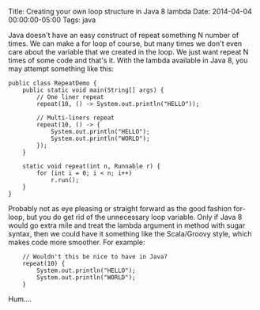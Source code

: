Title: Creating your own loop structure in Java 8 lambda
Date: 2014-04-04 00:00:00-05:00
Tags: java


Java doesn't have an easy construct of repeat something N number of times. We can make a for loop of course, but many times we don't even care about the variable that we created in the loop. We just want repeat N times of some code and that's it. With the lambda available in Java 8, you may attempt something like this:
```
public class RepeatDemo {
    public static void main(String[] args) {
        // One liner repeat
        repeat(10, () -> System.out.println("HELLO"));

        // Multi-liners repeat
        repeat(10, () -> {
            System.out.println("HELLO");
            System.out.println("WORLD");
        });
    }
    
    static void repeat(int n, Runnable r) {
        for (int i = 0; i < n; i++)
            r.run();
    }
}
```
Probably not as eye pleasing or straight forward as the good fashion for-loop, but you do get rid of the unnecessary loop variable. Only if Java 8 would go extra mile and treat the lambda argument in method  with sugar syntax, then we could have it something like the Scala/Groovy style, which makes code more smoother. For example:

        // Wouldn't this be nice to have in Java?
        repeat(10) {
            System.out.println("HELLO");
            System.out.println("WORLD");
        }

Hum....

